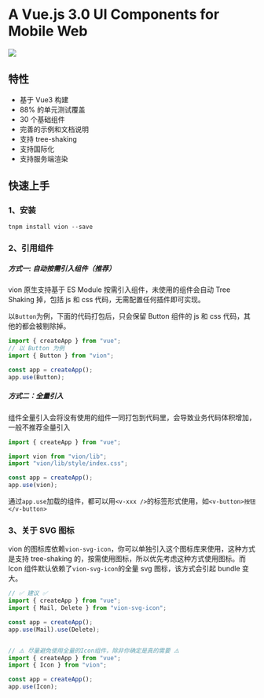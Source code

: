 # A Vue.js 3.0 UI Components for Mobile Web

![](https://qzonestyle.gtimg.cn/aoi/sola/20200327152824_OfE2S5Nhrc.png#unite)

## 特性

- 基于 Vue3 构建
- 88% 的单元测试覆盖
- 30 个基础组件
- 完善的示例和文档说明
- 支持 tree-shaking
- 支持国际化
- 支持服务端渲染

## 快速上手

### 1、安装

```
tnpm install vion --save
```

### 2、引用组件

##### 方式一: 自动按需引入组件（推荐）

vion 原生支持基于 ES Module 按需引入组件，未使用的组件会自动 Tree Shaking 掉，包括 js 和 css 代码，无需配置任何插件即可实现。

以`Button`为例，下面的代码打包后，只会保留 Button 组件的 js 和 css 代码，其他的都会被剔除掉。

```js
import { createApp } from "vue";
// 以 Button 为例
import { Button } from "vion";

const app = createApp();
app.use(Button);
```

##### 方式二：全量引入

组件全量引入会将没有使用的组件一同打包到代码里，会导致业务代码体积增加，一般不推荐全量引入

```js
import { createApp } from "vue";

import vion from "vion/lib";
import "vion/lib/style/index.css";

const app = createApp();
app.use(vion);
```

通过`app.use`加载的组件，都可以用`<v-xxx />`的标签形式使用，如`<v-button>按钮</v-button>`

### 3、关于 SVG 图标

vion 的图标库依赖`vion-svg-icon`，你可以单独引入这个图标库来使用，这种方式是支持 tree-shaking 的，按需使用图标，所以优先考虑这种方式使用图标。而 Icon 组件默认依赖了`vion-svg-icon`的全量 svg 图标，该方式会引起 bundle 变大。

```js
// ✅ 建议 ✅
import { createApp } from "vue";
import { Mail, Delete } from "vion-svg-icon";

const app = createApp();
app.use(Mail).use(Delete);


// ⚠️ 尽量避免使用全量的Icon组件，除非你确定是真的需要 ⚠️
import { createApp } from "vue";
import { Icon } from "vion";

const app = createApp();
app.use(Icon);
```
